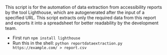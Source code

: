 This script is for the automation of data extraction from accessibility reports by the tool Lighthouse, which are autogenerated after the input of a specified URL. This script extracts only the required data from this report and exports it into a spreadsheet for better readability by the development team.

- First run `npm install lighthouse`
- Run this in the shell: `python reportdataextraction.py https://example.com/ > report.csv`

